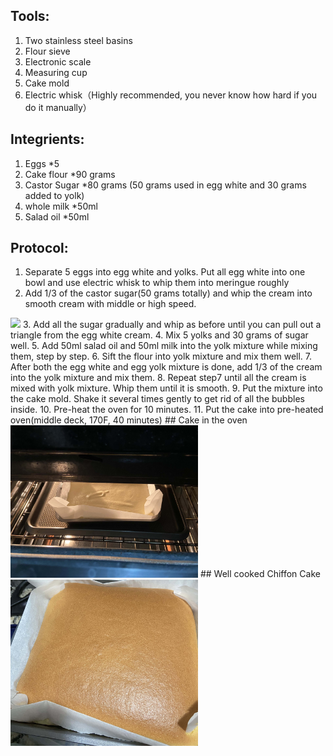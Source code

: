 ## Tools:
  1. Two stainless steel basins
  2. Flour sieve
  3. Electronic scale
  4. Measuring cup
  5. Cake mold
  6. Electric whisk（Highly recommended, you never know how hard if you do it manually）
  
## Integrients:
  1. Eggs            *5
  2. Cake flour      *90 grams
  3. Castor Sugar    *80 grams       (50 grams used in egg white and 30 grams added to yolk)
  4. whole milk      *50ml
  5. Salad oil       *50ml
  
## Protocol:
  1. Separate 5 eggs into egg white and yolks. Put all egg white into one bowl and use electric whisk to whip them into meringue roughly
  2. Add 1/3 of the castor sugar(50 grams totally) and whip the cream into smooth cream with middle or high speed. 
  <img src="https://github.com/ShengyanJin/Leisure-Time-Recipe/blob/master/Whipping-Cream.gif" width=300>
  3. Add all the sugar gradually and whip as before until you can pull out a triangle from the egg white cream.
  4. Mix 5 yolks and 30 grams of sugar well.
  5. Add 50ml salad oil and 50ml milk into the yolk mixture while mixing them, step by step.
  6. Sift the flour into yolk mixture and mix them well.
  7. After both the egg white and egg yolk mixture is done, add 1/3 of the cream into the yolk mixture and mix them. 
  8. Repeat step7 until all the cream is mixed with yolk mixture. Whip them until it is smooth.
  9. Put the mixture into the cake mold. Shake it several times gently to get rid of all the bubbles inside.
  10. Pre-heat the oven for 10 minutes.
  11. Put the cake into pre-heated oven(middle deck, 170F, 40 minutes)
 ## Cake in the oven
 <img src="https://github.com/ShengyanJin/Leisure-Time-Recipe/blob/master/Cake in the oven.jpg" width=300>
 ## Well cooked Chiffon Cake
 <img src="https://github.com/ShengyanJin/Leisure-Time-Recipe/blob/master/cake.jpg" width=300>
